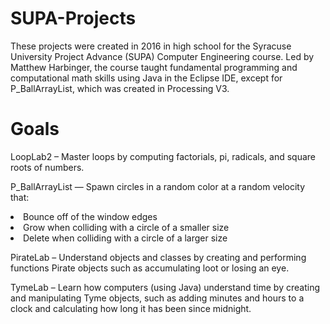 # SUPA-Projects
These projects were created in 2016 in high school for the Syracuse University Project Advance (SUPA) Computer Engineering course.
Led by Matthew Harbinger, the course taught fundamental programming and computational math skills using Java in the Eclipse IDE, except for P_BallArrayList, which was created in Processing V3.

# Goals
<p>LoopLab2 – Master loops by computing factorials, pi, radicals, and square roots of numbers.</p>
<p>P_BallArrayList — Spawn circles in a random color at a random velocity that:
<li>Bounce off of the window edges</li>
<li>Grow when colliding with a circle of a smaller size</li>
<li>Delete when colliding with a circle of a larger size</li></p>
<p>PirateLab – Understand objects and classes by creating and performing functions Pirate objects such as accumulating loot or losing an eye.</p>
<p>TymeLab – Learn how computers (using Java) understand time by creating and manipulating Tyme objects, such as adding minutes and hours to a clock and calculating how long it has been since midnight.</p>

